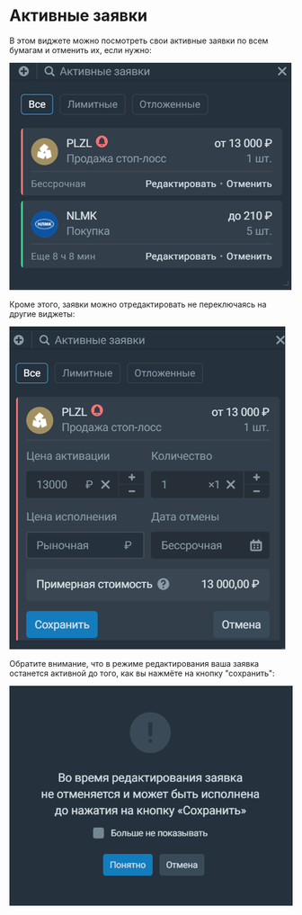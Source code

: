 # Активные заявки 
В этом виджете можно посмотреть свои активные заявки по всем бумагам и отменить их, если нужно: 

![alt text](active_orders.png)

Кроме этого, заявки можно отредактировать не переключаясь на другие виджеты: 

![alt text](active_orders_edit1.png)

Обратите внимание, что в режиме редактирования ваша заявка останется активной до того, как вы нажмёте на кнопку "сохранить": 

![alt text](active_orders_edit.png)

